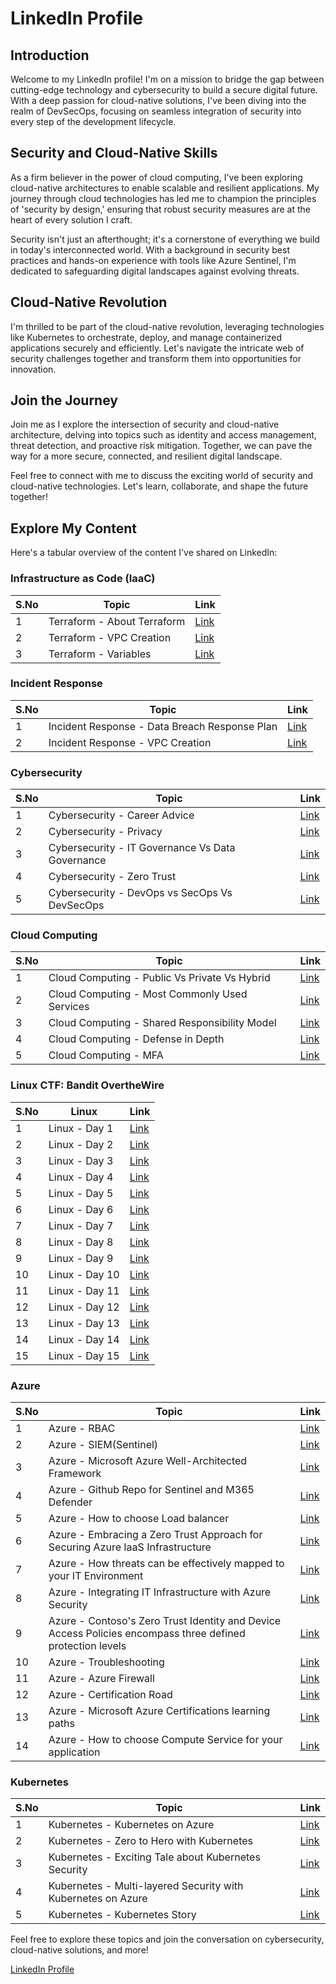 # LinkedIn Profile

## Introduction

Welcome to my LinkedIn profile! I'm on a mission to bridge the gap between cutting-edge technology and cybersecurity to build a secure digital future. With a deep passion for cloud-native solutions, I've been diving into the realm of DevSecOps, focusing on seamless integration of security into every step of the development lifecycle.

## Security and Cloud-Native Skills

As a firm believer in the power of cloud computing, I've been exploring cloud-native architectures to enable scalable and resilient applications. My journey through cloud technologies has led me to champion the principles of 'security by design,' ensuring that robust security measures are at the heart of every solution I craft.

Security isn't just an afterthought; it's a cornerstone of everything we build in today's interconnected world. With a background in security best practices and hands-on experience with tools like Azure Sentinel, I'm dedicated to safeguarding digital landscapes against evolving threats.

## Cloud-Native Revolution

I'm thrilled to be part of the cloud-native revolution, leveraging technologies like Kubernetes to orchestrate, deploy, and manage containerized applications securely and efficiently. Let's navigate the intricate web of security challenges together and transform them into opportunities for innovation.

## Join the Journey

Join me as I explore the intersection of security and cloud-native architecture, delving into topics such as identity and access management, threat detection, and proactive risk mitigation. Together, we can pave the way for a more secure, connected, and resilient digital landscape.

Feel free to connect with me to discuss the exciting world of security and cloud-native technologies. Let's learn, collaborate, and shape the future together!

## Explore My Content

Here's a tabular overview of the content I've shared on LinkedIn:

### Infrastructure as Code (IaaC)

| S.No | Topic                                   | Link                                                                                                   |
|------|-----------------------------------------|--------------------------------------------------------------------------------------------------------|
| 1    | Terraform - About Terraform             | [Link](https://www.linkedin.com/posts/iamswetha7_connections-terraform-technology-activity-7011750739442028544-6D63/) |
| 2    | Terraform - VPC Creation                | [Link](https://www.linkedin.com/posts/iamswetha7_vpn-aws-terraform-activity-7014170956168339456-QtBX/) |
| 3    | Terraform - Variables                   | [Link](https://www.linkedin.com/posts/iamswetha7_aws-terraform-cloud-activity-7015783436657295360-qNpJ/) |


### Incident Response

| S.No | Topic                                          | Link                                                                                                   |
|------|------------------------------------------------|--------------------------------------------------------------------------------------------------------|
| 1    | Incident Response - Data Breach Response Plan  | [Link](https://www.linkedin.com/posts/iamswetha7_connections-security-technology-activity-7012500195816951808-pwSi/) |
| 2    | Incident Response - VPC Creation               | [Link](https://www.linkedin.com/posts/iamswetha7_connections-security-technology-activity-7012856727045816320-qzZu/) |

### Cybersecurity

| S.No | Topic                                           | Link                                                                                                   |
|------|-------------------------------------------------|--------------------------------------------------------------------------------------------------------|
| 1    | Cybersecurity - Career Advice                   | [Link](https://www.linkedin.com/posts/iamswetha7_break-into-cyber-security-with-no-tech-experience-activity-7011792370497126400-xhBF/) |
| 2    | Cybersecurity - Privacy                         | [Link](https://www.linkedin.com/posts/iamswetha7_cybertechdave100daysofcyberchallenge-privacybydesign-activity-7021207521373626369-6YVf/) |
| 3    | Cybersecurity - IT Governance Vs Data Governance| [Link](https://www.linkedin.com/posts/iamswetha7_cybertechdave100daysofcyberchallenge-itgovernance-activity-7021674196086726656-tuSl/) |
| 4    | Cybersecurity - Zero Trust                      | [Link](https://www.linkedin.com/posts/iamswetha7_microsoft-zerotrust-cybertechdave100daysofcyberchallenge-activity-7022336588953088000-NuZQ/) |
| 5    | Cybersecurity - DevOps vs SecOps Vs DevSecOps    | [Link](https://www.linkedin.com/posts/iamswetha7_cybertechdave100daysofcyberchallenge-cloudnloud-activity-7076873243948638208-HPEZ/) |


### Cloud Computing

| S.No | Topic                                         | Link                                                                                                   |
|------|-----------------------------------------------|--------------------------------------------------------------------------------------------------------|
| 1    | Cloud Computing - Public Vs Private Vs Hybrid | [Link](https://www.linkedin.com/posts/iamswetha7_cloudcomputing-technology-cloud-activity-7013258239484010496-yf6N/) |
| 2    | Cloud Computing - Most Commonly Used Services | [Link](https://www.linkedin.com/posts/iamswetha7_cloudcomputing-technology-cloud-activity-7013614292818083841-Krai/) |
| 3    | Cloud Computing - Shared Responsibility Model | [Link](https://www.linkedin.com/posts/iamswetha7_sharedresponsibility-azure-microsoft-activity-7023366306489896960-vE7A/) |
| 4    | Cloud Computing - Defense in Depth            | [Link](https://www.linkedin.com/posts/iamswetha7_azure-microsoft-cloudnloud-activity-7023799345720217601--3X9/) |
| 5    | Cloud Computing - MFA                         | [Link](https://www.linkedin.com/posts/iamswetha7_microsoft-cloudnloud-security-activity-7024859949675479041-YPti/) |


### Linux CTF: Bandit OvertheWire

| S.No | Linux   | Link                                                                                                        |
|------|--------------|-------------------------------------------------------------------------------------------------------------|
| 1    | Linux - Day 1 | [Link](https://www.linkedin.com/posts/iamswetha7_cybertechdave100daysofcyberchallenge-linuxchallenge-activity-7016114835184570368-yg4Y/) |
| 2    | Linux - Day 2 | [Link](https://www.linkedin.com/posts/iamswetha7_cybertechdave100daysofcyberchallenge-ctf-activity-7016506893267312640-tADc/) |
| 3    | Linux - Day 3 | [Link](https://www.linkedin.com/posts/iamswetha7_cybertechdave100daysofcyberchallenge-ctf-activity-7016897087543869440-WZV3/) |
| 4    | Linux - Day 4 | [Link](https://www.linkedin.com/posts/iamswetha7_cybertechdave100daysofcyberchallenge-ctf-activity-7017266138501795840-EDDW/) |
| 5    | Linux - Day 5 | [Link](https://www.linkedin.com/posts/iamswetha7_cybertechdave100daysofcyberchallenge-ctf-activity-7017632000840720384-tUbF/) |
| 6    | Linux - Day 6 | [Link](https://www.linkedin.com/posts/iamswetha7_cybertechdave100daysofcyberchallenge-ctf-activity-7017983615590363136-bfRI/) |
| 7    | Linux - Day 7 | [Link](https://www.linkedin.com/posts/iamswetha7_cybertechdave100daysofcyberchallenge-ctf-activity-7018367079632232448-gXEa/) |
| 8    | Linux - Day 8 | [Link](https://www.linkedin.com/posts/iamswetha7_cybertechdave100daysofcyberchallenge-ctf-activity-7018724944851189761-NH-w/) |
| 9    | Linux - Day 9 | [Link](https://www.linkedin.com/posts/iamswetha7_cybertechdave100daysofcyberchallenge-ctf-activity-7019091579625689088-fEvl/) |
| 10   | Linux - Day 10| [Link](https://www.linkedin.com/posts/iamswetha7_cybertechdave100daysofcyberchallenge-ctf-activity-7019416166670422016-E0yh/) |
| 11   | Linux - Day 11| [Link](https://www.linkedin.com/posts/iamswetha7_cybertechdave100daysofcyberchallenge-ctf-activity-7019780808479506432-P6jN/) |
| 12   | Linux - Day 12| [Link](https://www.linkedin.com/posts/iamswetha7_cybertechdave100daysofcyberchallenge-cybertechdave100daysofcyberchallenge-activity-7020106507396509696-ciIZ/) |
| 13   | Linux - Day 13| [Link](https://www.linkedin.com/posts/iamswetha7_cybertechdave100daysofcyberchallenge-ctf-activity-7020486265766584320-GEPp/) |
| 14   | Linux - Day 14| [Link](https://www.linkedin.com/posts/iamswetha7_cybertechdave100daysofcyberchallenge-ctf-activity-7020892718876741632-rYHv/) |
| 15   | Linux - Day 15| [Link](https://www.linkedin.com/posts/iamswetha7_cybertechdave100daysofcyberchallenge-ctf-activity-7021981684292059136-OWSx/) |


### Azure

| S.No | Topic                                                | Link                                                                                                    |
|------|------------------------------------------------------|---------------------------------------------------------------------------------------------------------|
| 1    | Azure - RBAC                                        | [Link](https://www.linkedin.com/posts/iamswetha7_learning-students-connections-activity-7033108341455220736-Fe-n?utm_source=share&utm_medium=member_desktop) |
| 2    | Azure - SIEM(Sentinel)                             | [Link](https://www.linkedin.com/posts/iamswetha7_microsoft-cloudnloud-security-activity-7025582733829492737-ytey?utm_source=share&utm_medium=member_desktop) |
| 3    | Azure - Microsoft Azure Well-Architected Framework | [Link](https://www.linkedin.com/posts/iamswetha7_microsoft-cloudnloud-architecture-activity-7026979733749788672-h0mP?utm_source=share&utm_medium=member_desktop) |
| 4    | Azure - Github Repo for Sentinel and M365 Defender | [Link](https://www.linkedin.com/posts/iamswetha7_github-azureazure-sentinel-cloud-native-activity-7029842522537385984-sCfi?utm_source=share&utm_medium=member_desktop) |
| 5    | Azure - How to choose Load balancer               | [Link](https://www.linkedin.com/posts/iamswetha7_2k-sucess-learning-activity-7033716010452967425-wLQJ?utm_source=share&utm_medium=member_desktop) |
| 6    | Azure - Embracing a Zero Trust Approach for Securing Azure IaaS Infrastructure | [Link](https://www.linkedin.com/posts/iamswetha7_zero-trust-to-azure-iaas-infrastructure-activity-7092596277015629825-RoSn?utm_source=share&utm_medium=member_desktop) |
| 7    | Azure - How threats can be effectively mapped to your IT Environment | [Link](https://www.linkedin.com/posts/iamswetha7_cybertechdave100daysofcyberchallenge-cloudnloud-activity-7078276686126936065-Ns4z?utm_source=share&utm_medium=member_desktop) |
| 8    | Azure - Integrating IT Infrastructure with Azure Security | [Link](https://www.linkedin.com/posts/iamswetha7_cybertechdave100daysofcyberchallenge-cloudnloud-activity-7077209718431084544-XOv0?utm_source=share&utm_medium=member_desktop) |
| 9    | Azure - Contoso's Zero Trust Identity and Device Access Policies encompass three defined protection levels | [Link](https://www.linkedin.com/posts/iamswetha7_cybertechdave100daysofcyberchallenge-cloudnloud-activity-7075138328383119360-_QQI?utm_source=share&utm_medium=member_desktop) |
| 10   | Azure - Troubleshooting                             | [Link](https://www.linkedin.com/posts/iamswetha7_cybertechdave100daysofcyberchallenge-cloudnloud-activity-7072835261738409985-AuJq?utm_source=share&utm_medium=member_desktop) |
| 11   | Azure - Azure Firewall                             | [Link](https://www.linkedin.com/posts/iamswetha7_cybertechdave100daysofcyberchallenge-cloudnloud-activity-7070722695000154113-_0eW?utm_source=share&utm_medium=member_desktop) |
| 12   | Azure - Certification Road                         | [Link](https://www.linkedin.com/posts/iamswetha7_certification-roadmap-activity-7044396847657832448-odq2?utm_source=share&utm_medium=member_desktop) |
| 13   | Azure - Microsoft Azure Certifications learning paths | [Link](https://www.linkedin.com/posts/iamswetha7_azure-certifications-activity-7058003973978365952-1WBx?utm_source=share&utm_medium=member_desktop) |
| 14   | Azure - How to choose Compute Service for your application | [Link](https://www.linkedin.com/posts/iamswetha7_cloudnloud-microsoft-azure-activity-7046934562798469120-uwM5?utm_source=share&utm_medium=member_desktop) |

### Kubernetes

| S.No | Topic                                                | Link                                                                                                 |
|------|------------------------------------------------------|------------------------------------------------------------------------------------------------------|
| 1    | Kubernetes - Kubernetes on Azure                    | [Link](https://www.linkedin.com/posts/iamswetha7_kubernetes-on-azureaks-activity-7100804939832020992-0ZKC) |
| 2    | Kubernetes - Zero to Hero with Kubernetes           | [Link](https://www.linkedin.com/posts/iamswetha7_50-days-from-zero-to-hero-with-kubernetes-activity-7100418035584245761-d4mL) |
| 3    | Kubernetes - Exciting Tale about Kubernetes Security | [Link](https://www.linkedin.com/posts/iamswetha7_kubernetes-security-activity-7099309388149989377-Nwyt) |
| 4    | Kubernetes - Multi-layered Security with Kubernetes on Azure | [Link](https://www.linkedin.com/posts/iamswetha7_securing-kubernetes-on-azure-activity-7100045979554299904-iHvM) |
| 5    | Kubernetes - Kubernetes Story                       | [Link](https://www.linkedin.com/posts/iamswetha7_kubernetes-story-activity-7099013267640983552--r0z) |


Feel free to explore these topics and join the conversation on cybersecurity, cloud-native solutions, and more!

[LinkedIn Profile](https://www.linkedin.com/in/iamswetha7/)
